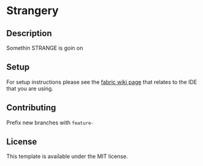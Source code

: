 # Strangery

## Description

Somethin STRANGE is goin on

## Setup

For setup instructions please see the [fabric wiki page](https://fabricmc.net/wiki/tutorial:setup) that relates to the IDE that you are using.

## Contributing

Prefix new branches with `feature-`

## License

This template is available under the MIT license.
